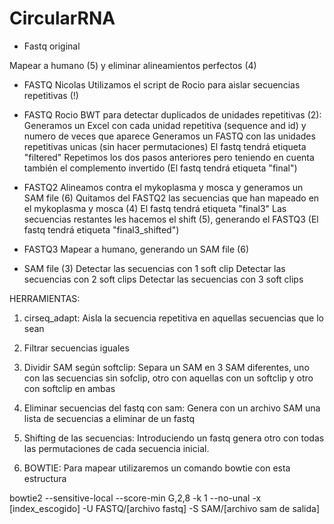 # CircularRNA

- Fastq original

Mapear a humano (5) y eliminar alineamientos perfectos (4)

- FASTQ Nicolas
Utilizamos el script de Rocio para aislar secuencias repetitivas (!)

- FASTQ Rocio
BWT para detectar duplicados de unidades repetitivas (2):
  Generamos un Excel con cada unidad repetitiva (sequence and id) y numero de veces que aparece
  Generamos un FASTQ con las unidades repetitivas unicas (sin hacer permutaciones) El fastq tendrá etiqueta "filtered"
  Repetimos los dos pasos anteriores pero teniendo en cuenta también el complemento invertido (El fastq tendrá etiqueta "final") 

- FASTQ2
Alineamos contra el mykoplasma y mosca y generamos un SAM file (6)
Quitamos del FASTQ2 las secuencias que han mapeado en el mykoplasma y mosca (4) El fastq tendrá etiqueta "final3"
Las secuencias restantes les hacemos el shift (5), generando el FASTQ3 (El fastq tendrá etiqueta "final3_shifted")

- FASTQ3
Mapear a humano, generando un SAM file (6)

- SAM file (3)
Detectar las secuencias con 1 soft clip
Detectar las secuencias con 2 soft clips
Detectar las secuencias con 3 soft clips

HERRAMIENTAS:

1. cirseq_adapt: Aisla la secuencia repetitiva en aquellas secuencias que lo sean

2. Filtrar secuencias iguales

3. Dividir SAM según softclip: Separa un SAM en 3 SAM diferentes, uno con las secuencias sin sofclip, otro con aquellas con un softclip y otro con softclip en ambas

4. Eliminar secuencias del fastq con sam: Genera con un archivo SAM una lista de secuencias a eliminar de un fastq 

5. Shifting de las secuencias: Introduciendo un fastq genera otro con todas las permutaciones de cada secuencia inicial.

6. BOWTIE: 
Para mapear utilizaremos un comando bowtie con esta estructura

bowtie2 --sensitive-local --score-min G,2,8 -k 1 --no-unal -x [index_escogido] -U FASTQ/[archivo fastq] -S SAM/[archivo sam de salida]
